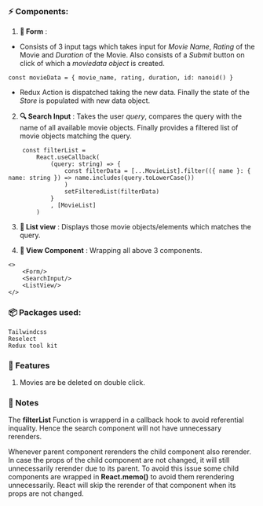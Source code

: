 ### :zap: Components:
1. **📄 Form** : 
- Consists of 3 input tags which takes input for *Movie Name*, *Rating* of the Movie and *Duration* of the Movie. Also consists of a *Submit* button on click of which a *moviedata object* is created. 
```
const movieData = { movie_name, rating, duration, id: nanoid() }
```
- Redux Action is dispatched taking the new data. Finally the state of the *Store* is populated with new data object.  

2. **:mag: Search Input** : Takes the user *query*, compares the query with the name of all available movie objects. Finally provides a filtered list of movie objects matching the query.
```
    const filterList =
        React.useCallback(
            (query: string) => {
                const filterData = [...MovieList].filter(({ name }: { name: string }) => name.includes(query.toLowerCase())
                )
                setFilteredList(filterData)
            }
            , [MovieList]
        )
```

3. **:beers: List view** : Displays those movie objects/elements which matches the query.

4. **:see_no_evil: View Component** : Wrapping all above 3 components.
```
<>
    <Form/>
    <SearchInput/>
    <ListView/>
</>
```

### 📦️ Packages used:
    Tailwindcss
    Reselect
    Redux tool kit

### :triangular_flag_on_post: Features
1. Movies are be deleted on double click.


### 📝 Notes
The **filterList** Function is wrapperd in a callback hook to avoid referential inquality. Hence the search component will not have unnecessary rerenders.

Whenever parent component rerenders the child component also rerender. In case the props of the child component are not changed, it will still unnecessarily rerender due to its parent. To avoid this issue some child components are wrapped in **React.memo()** to avoid them rerendering unnecessarily. React will skip the rerender of that component when its props are not changed.